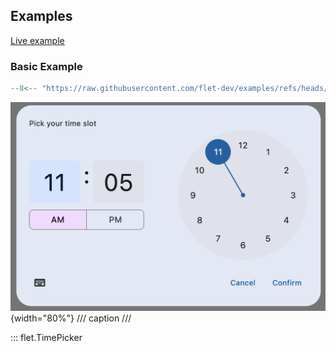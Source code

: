 ## Examples

[Live example](https://flet-controls-gallery.fly.dev/dialogs/timepicker)

### Basic Example

```python
--8<-- "https://raw.githubusercontent.com/flet-dev/examples/refs/heads/v1-docs/python/controls/time-picker/basic.py"
```

![basic](https://raw.githubusercontent.com/flet-dev/examples/v1-docs/python/controls/time-picker/media/basic.png){width="80%"}
/// caption
///

::: flet.TimePicker
